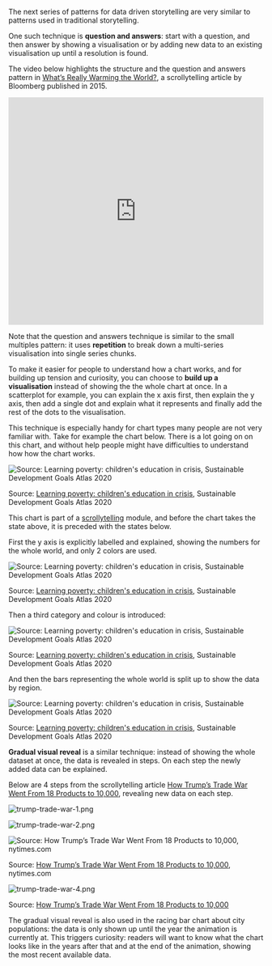 The next series of patterns for data driven storytelling are very similar to patterns used in traditional storytelling.

One such technique is **question and answers**: start with a question, and then answer by showing a visualisation or by adding new data to an existing visualisation up until a resolution is found.

The video below highlights the structure and the question and answers pattern in [What’s Really Warming the World?](https://www.bloomberg.com/graphics/2015-whats-warming-the-world/), a scrollytelling article by Bloomberg published in 2015.

<iframe width="100%" height="450" src="https://www.youtube.com/embed/Bjrb_ErvvPs" title="YouTube video player" frameborder="0" allow="accelerometer; autoplay; clipboard-write; encrypted-media; gyroscope; picture-in-picture; web-share" allowfullscreen></iframe>

Note that the question and answers technique is similar to the small multiples pattern: it uses **repetition** to break down a multi-series visualisation into single series chunks.

To make it easier for people to understand how a chart works, and for building up tension and curiosity, you can choose to **build up a visualisation** instead of showing the the whole chart at once. In a scatterplot for example, you can explain the x axis first, then explain the y axis, then add a single dot and explain what it represents and finally add the rest of the dots to the visualisation.

This technique is especially handy for chart types many people are not very familiar with. Take for example the chart below. There is a lot going on on this chart, and without help people might have difficulties to understand how how the chart works.

![Source: [Learning poverty: children's education in crisis](https://datatopics.worldbank.org/sdgatlas/goal-4-quality-education/), Sustainable Development Goals Atlas 2020 ](Patterns%20for%20data%20driven%20stories%2034fe0220a7d64297ae6ccf534303e18f/shifted-marimekko-4.png)

Source: [Learning poverty: children's education in crisis](https://datatopics.worldbank.org/sdgatlas/goal-4-quality-education/), Sustainable Development Goals Atlas 2020 

This chart is part of a <span class='internal-link'>[scrollytelling](tag/scrollytelling)</span> module, and before the chart takes the state above, it is preceded with the states below.

First the y axis is explicitly labelled and explained, showing the numbers for the whole world, and only 2 colors are used.

![Source: [Learning poverty: children's education in crisis](https://datatopics.worldbank.org/sdgatlas/goal-4-quality-education/), Sustainable Development Goals Atlas 2020 ](Patterns%20for%20data%20driven%20stories%2034fe0220a7d64297ae6ccf534303e18f/shifted-marimekko-1.png)

Source: [Learning poverty: children's education in crisis](https://datatopics.worldbank.org/sdgatlas/goal-4-quality-education/), Sustainable Development Goals Atlas 2020 

Then a third category and colour is introduced:

![Source: [Learning poverty: children's education in crisis](https://datatopics.worldbank.org/sdgatlas/goal-4-quality-education/), Sustainable Development Goals Atlas 2020](Patterns%20for%20data%20driven%20stories%2034fe0220a7d64297ae6ccf534303e18f/shifted-marimekko-2.png)

Source: [Learning poverty: children's education in crisis](https://datatopics.worldbank.org/sdgatlas/goal-4-quality-education/), Sustainable Development Goals Atlas 2020

And then the bars representing the whole world is split up to show the data by region.

![Source: [Learning poverty: children's education in crisis](https://datatopics.worldbank.org/sdgatlas/goal-4-quality-education/), Sustainable Development Goals Atlas 2020](Patterns%20for%20data%20driven%20stories%2034fe0220a7d64297ae6ccf534303e18f/shifted-marimekko-3.png)

Source: [Learning poverty: children's education in crisis](https://datatopics.worldbank.org/sdgatlas/goal-4-quality-education/), Sustainable Development Goals Atlas 2020

**Gradual visual reveal** is a similar technique: instead of showing the whole dataset at once, the data is revealed in steps. On each step the newly added data can be explained.

Below are 4 steps from the scrollytelling article [How Trump’s Trade War Went From 18 Products to 10,000](https://www.nytimes.com/interactive/2018/07/11/business/trade-war.html), revealing new data on each step.

![trump-trade-war-1.png](Patterns%20for%20data%20driven%20stories%2034fe0220a7d64297ae6ccf534303e18f/trump-trade-war-1.png)

![trump-trade-war-2.png](Patterns%20for%20data%20driven%20stories%2034fe0220a7d64297ae6ccf534303e18f/trump-trade-war-2.png)

![Source: [How Trump’s Trade War Went From 18 Products to 10,000](https://www.nytimes.com/interactive/2018/07/11/business/trade-war.html), nytimes.com](Patterns%20for%20data%20driven%20stories%2034fe0220a7d64297ae6ccf534303e18f/trump-trade-war-3.png)

Source: [How Trump’s Trade War Went From 18 Products to 10,000](https://www.nytimes.com/interactive/2018/07/11/business/trade-war.html), nytimes.com

![trump-trade-war-4.png](Patterns%20for%20data%20driven%20stories%2034fe0220a7d64297ae6ccf534303e18f/trump-trade-war-4.png)

Source: [How Trump’s Trade War Went From 18 Products to 10,000](https://www.nytimes.com/interactive/2018/07/11/business/trade-war.html)

The gradual visual reveal is also used in the racing bar chart about city populations: the data is only shown up until the year the animation is currently at. This triggers curiosity: readers will want to know what the chart looks like in the years after that and at the end of the animation, showing the most recent available data.